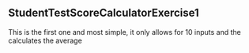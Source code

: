 ## StudentTestScoreCalculatorExercise1
This is the first one and most simple, it only allows for 10 inputs and the calculates the average
